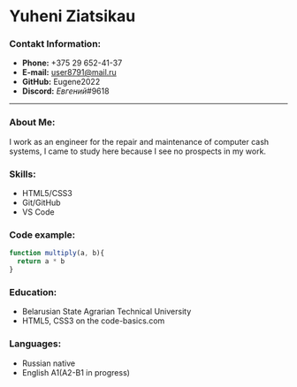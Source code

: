 # Yuheni Ziatsikau

### Contakt Information:
+ **Phone:** +375 29 652-41-37  
+ **E-mail:** user8791@mail.ru  
+ **GitHub:** Eugene2022  
+ **Discord:** _Евгений_#9618   

***
### About Me:

I work as an engineer for the repair and maintenance of computer cash systems, I came to study here because I see no prospects in my work.

### Skills:
+ HTML5/CSS3
+ Git/GitHub
+ VS Code

### Code example:
```JavaScript
function multiply(a, b){
  return a * b
}
```
### Education:
+ Belarusian State Agrarian Technical University  
+ HTML5, CSS3 on the code-basics.com  

### Languages:
+ Russian native
+ English A1(A2-B1 in progress)


